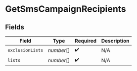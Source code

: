 # GetSmsCampaignRecipients


## Fields

| Field              | Type               | Required           | Description        |
| ------------------ | ------------------ | ------------------ | ------------------ |
| `exclusionLists`   | *number*[]         | :heavy_check_mark: | N/A                |
| `lists`            | *number*[]         | :heavy_check_mark: | N/A                |
